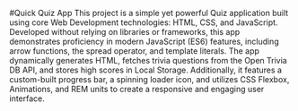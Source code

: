 #Quick Quiz App
This project is a simple yet powerful Quiz application built using core Web Development technologies: HTML, CSS, and JavaScript. Developed without relying on libraries or frameworks, this app demonstrates proficiency in modern JavaScript (ES6) features, including arrow functions, the spread operator, and template literals. The app dynamically generates HTML, fetches trivia questions from the Open Trivia DB API, and stores high scores in Local Storage. Additionally, it features a custom-built progress bar, a spinning loader icon, and utilizes CSS Flexbox, Animations, and REM units to create a responsive and engaging user interface.
